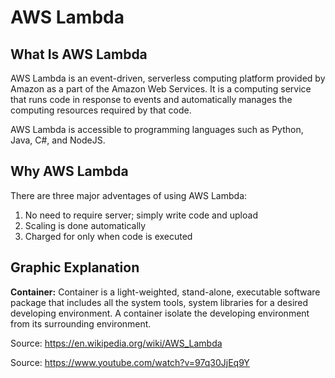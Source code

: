 # AWS Lambda

## What Is AWS Lambda

AWS Lambda is an event-driven, serverless computing platform provided by Amazon as a part of the Amazon Web Services. It is a computing service that runs code in response to events and automatically manages the computing resources required by that code.

AWS Lambda is accessible to programming languages such as Python, Java, C#, and NodeJS.


## Why AWS Lambda

There are three major adventages of using AWS Lambda:
1. No need to require server; simply write code and upload
2. Scaling is done automatically
3. Charged for only when code is executed


## Graphic Explanation







**Container:** Container is a light-weighted, stand-alone, executable software package that includes all the system tools, system libraries for a desired developing environment. A container isolate the developing environment from its surrounding environment. 


Source: https://en.wikipedia.org/wiki/AWS_Lambda

Source: https://www.youtube.com/watch?v=97q30JjEq9Y
